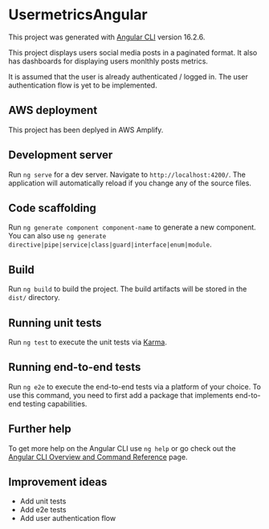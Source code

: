 # UsermetricsAngular

This project was generated with [Angular CLI](https://github.com/angular/angular-cli) version 16.2.6.

This project displays users social media posts in a paginated format. It also has dashboards for displaying users monlthly posts metrics.

It is assumed that the user is already authenticated / logged in. The user authentication flow is yet to be implemented.

## AWS deployment

This project has been deplyed in AWS Amplify.

## Development server

Run `ng serve` for a dev server. Navigate to `http://localhost:4200/`. The application will automatically reload if you change any of the source files.

## Code scaffolding

Run `ng generate component component-name` to generate a new component. You can also use `ng generate directive|pipe|service|class|guard|interface|enum|module`.

## Build

Run `ng build` to build the project. The build artifacts will be stored in the `dist/` directory.

## Running unit tests

Run `ng test` to execute the unit tests via [Karma](https://karma-runner.github.io).

## Running end-to-end tests

Run `ng e2e` to execute the end-to-end tests via a platform of your choice. To use this command, you need to first add a package that implements end-to-end testing capabilities.

## Further help

To get more help on the Angular CLI use `ng help` or go check out the [Angular CLI Overview and Command Reference](https://angular.io/cli) page.

## Improvement ideas

- Add unit tests
- Add e2e tests
- Add user authentication flow
